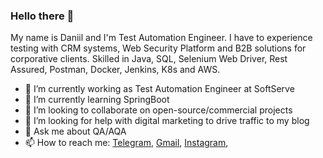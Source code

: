 ### Hello there 👋
My name is Daniil and I'm Test Automation Engineer. I have to experience testing with CRM systems, Web Security Platform and B2B solutions for corporative clients. Skilled in Java, SQL, Selenium Web Driver, Rest Assured, Postman, Docker, Jenkins, K8s and AWS. 

- 🔭 I’m currently working as Test Automation Engineer at SoftServe
- 🌱 I’m currently learning SpringBoot
- 👯 I’m looking to collaborate on open-source/commercial projects
- 🤔 I’m looking for help with digital marketing to drive traffic to my blog
- 💬 Ask me about QA/AQA 
- 📫 How to reach me:
[Telegram](https://t.me/Daniiiie), [Gmail](mailto:sarhandanil), [Instagram](https://instagram.com/danil_assa), 


<!--
**assa167/assa167** is a ✨ _special_ ✨ repository because its `README.md` (this file) appears on your GitHub profile.

Here are some ideas to get you started:
-->
